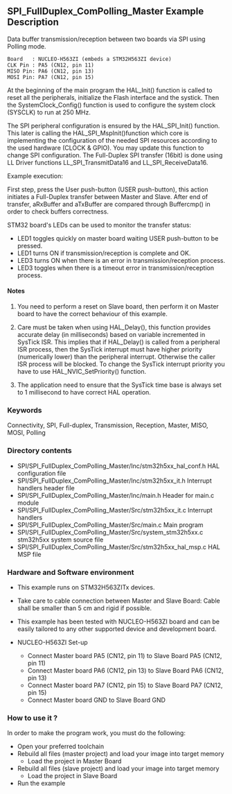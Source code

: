 ## <b>SPI_FullDuplex_ComPolling_Master Example Description</b>

Data buffer transmission/reception between two boards via SPI using Polling mode.

	Board	: NUCLEO-H563ZI (embeds a STM32H563ZI device)
	CLK Pin : PA5 (CN12, pin 11)
	MISO Pin: PA6 (CN12, pin 13)
	MOSI Pin: PA7 (CN12, pin 15)

At the beginning of the main program the HAL_Init() function is called to reset
all the peripherals, initialize the Flash interface and the systick.
Then the SystemClock_Config() function is used to configure the system
clock (SYSCLK) to run at 250 MHz.

The SPI peripheral configuration is ensured by the HAL_SPI_Init() function.
This later is calling the HAL_SPI_MspInit()function which core is implementing
the configuration of the needed SPI resources according to the used hardware (CLOCK &
GPIO). You may update this function to change SPI configuration.
The Full-Duplex SPI transfer (16bit) is done using LL Driver functions
LL_SPI_TransmitData16 and LL_SPI_ReceiveData16.

Example execution:

First step, press the User push-button (USER push-button), this action initiates a Full-Duplex transfer
between Master and Slave.
After end of transfer, aRxBuffer and aTxBuffer are compared through Buffercmp() in order to
check buffers correctness.

STM32 board's LEDs can be used to monitor the transfer status:

 - LED1 toggles quickly on master board waiting USER push-button to be pressed.
 - LED1 turns ON if transmission/reception is complete and OK.
 - LED3 turns ON when there is an error in transmission/reception process.
 - LED3 toggles when there is a timeout error in transmission/reception process.

#### <b>Notes</b>

 1. You need to perform a reset on Slave board, then perform it on Master board
    to have the correct behaviour of this example.

 2. Care must be taken when using HAL_Delay(), this function provides accurate delay (in milliseconds)
    based on variable incremented in SysTick ISR. This implies that if HAL_Delay() is called from
    a peripheral ISR process, then the SysTick interrupt must have higher priority (numerically lower)
    than the peripheral interrupt. Otherwise the caller ISR process will be blocked.
    To change the SysTick interrupt priority you have to use HAL_NVIC_SetPriority() function.

 3. The application need to ensure that the SysTick time base is always set to 1 millisecond
    to have correct HAL operation.

### <b>Keywords</b>

Connectivity, SPI, Full-duplex, Transmission, Reception, Master, MISO, MOSI, Polling

### <b>Directory contents</b>

  - SPI/SPI_FullDuplex_ComPolling_Master/Inc/stm32h5xx_hal_conf.h    HAL configuration file
  - SPI/SPI_FullDuplex_ComPolling_Master/Inc/stm32h5xx_it.h          Interrupt handlers header file
  - SPI/SPI_FullDuplex_ComPolling_Master/Inc/main.h                  Header for main.c module
  - SPI/SPI_FullDuplex_ComPolling_Master/Src/stm32h5xx_it.c          Interrupt handlers
  - SPI/SPI_FullDuplex_ComPolling_Master/Src/main.c                  Main program
  - SPI/SPI_FullDuplex_ComPolling_Master/Src/system_stm32h5xx.c      stm32h5xx system source file
  - SPI/SPI_FullDuplex_ComPolling_Master/Src/stm32h5xx_hal_msp.c     HAL MSP file

### <b>Hardware and Software environment</b>

  - This example runs on STM32H563ZITx devices.

  - Take care to cable connection between Master and Slave Board:
    Cable shall be smaller than 5 cm and rigid if possible.

  - This example has been tested with NUCLEO-H563ZI board and can be
    easily tailored to any other supported device and development board.

  - NUCLEO-H563ZI Set-up
    - Connect Master board PA5 (CN12, pin 11) to Slave Board PA5 (CN12, pin 11)
    - Connect Master board PA6 (CN12, pin 13) to Slave Board PA6 (CN12, pin 13)
    - Connect Master board PA7 (CN12, pin 15) to Slave Board PA7 (CN12, pin 15)
    - Connect Master board GND to Slave Board GND

### <b>How to use it ?</b>

In order to make the program work, you must do the following:

 - Open your preferred toolchain
 - Rebuild all files (master project) and load your image into target memory
    - Load the project in Master Board
 - Rebuild all files (slave project) and load your image into target memory
    - Load the project in Slave Board
 - Run the example

